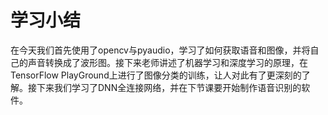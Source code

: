 # 学习小结

在今天我们首先使用了opencv与pyaudio，学习了如何获取语音和图像，并将自己的声音转换成了波形图。接下来老师讲述了机器学习和深度学习的原理，在TensorFlow PlayGround上进行了图像分类的训练，让人对此有了更深刻的了解。接下来我们学习了DNN全连接网络，并在下节课要开始制作语音识别的软件。